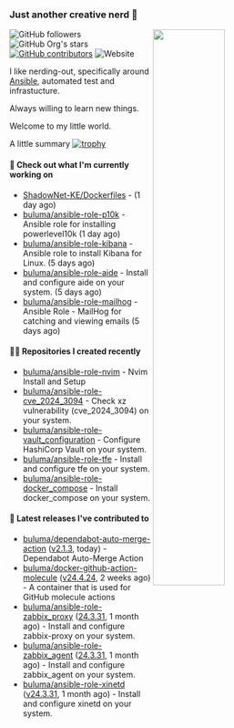 ### Just another creative nerd 👋
<img align="right" src="https://github-readme-stats.vercel.app/api?username=buluma&theme=gotham&show_icons=true" width="50%"/>

![GitHub followers](https://img.shields.io/github/followers/buluma)
![GitHub Org's stars](https://img.shields.io/github/stars/buluma)
[![GitHub contributors](https://img.shields.io/github/contributors/buluma/badges.svg)](https://GitHub.com/buluma/badges/graphs/contributors/)
![Website](https://img.shields.io/website?url=https%3A%2F%2Fbuluma.github.io)

I like nerding-out, specifically around [Ansible](https://github.com/ansible/ansible), automated test and infrastucture.

Always willing to learn new things.

Welcome to my little world.

A little summary
[![trophy](https://github-profile-trophy.vercel.app/?username=buluma&no-frame=true&no-bg=true&margin-h=10&theme=onestar&column=-1=ryo-ma&rank=S,SS,SSS,AAA,AA,B,C,SECRET)](https://github.com/ryo-ma/github-profile-trophy)

#### 👷 Check out what I'm currently working on

- [ShadowNet-KE/Dockerfiles](https://github.com/ShadowNet-KE/Dockerfiles) -  (1 day ago)
- [buluma/ansible-role-p10k](https://github.com/buluma/ansible-role-p10k) - Ansible role for installing powerlevel10k (1 day ago)
- [buluma/ansible-role-kibana](https://github.com/buluma/ansible-role-kibana) - Ansible role to install Kibana for Linux. (5 days ago)
- [buluma/ansible-role-aide](https://github.com/buluma/ansible-role-aide) - Install and configure aide on your system. (5 days ago)
- [buluma/ansible-role-mailhog](https://github.com/buluma/ansible-role-mailhog) - Ansible Role - MailHog for catching and viewing emails (5 days ago)

#### 👨‍💻 Repositories I created recently

- [buluma/ansible-role-nvim](https://github.com/buluma/ansible-role-nvim) - Nvim Install and Setup
- [buluma/ansible-role-cve_2024_3094](https://github.com/buluma/ansible-role-cve_2024_3094) - Check xz vulnerability (cve_2024_3094) on your system.
- [buluma/ansible-role-vault_configuration](https://github.com/buluma/ansible-role-vault_configuration) - Configure HashiCorp Vault on your system.
- [buluma/ansible-role-tfe](https://github.com/buluma/ansible-role-tfe) - Install and configure tfe on your system.
- [buluma/ansible-role-docker_compose](https://github.com/buluma/ansible-role-docker_compose) - Install docker_compose on your system.

#### 🚀 Latest releases I've contributed to

- [buluma/dependabot-auto-merge-action](https://github.com/buluma/dependabot-auto-merge-action) ([v2.1.3](https://github.com/buluma/dependabot-auto-merge-action/releases/tag/v2.1.3), today) - Dependabot Auto-Merge Action
- [buluma/docker-github-action-molecule](https://github.com/buluma/docker-github-action-molecule) ([v24.4.24](https://github.com/buluma/docker-github-action-molecule/releases/tag/v24.4.24), 2 weeks ago) - A container that is used for GitHub molecule actions
- [buluma/ansible-role-zabbix_proxy](https://github.com/buluma/ansible-role-zabbix_proxy) ([24.3.31](https://github.com/buluma/ansible-role-zabbix_proxy/releases/tag/24.3.31), 1 month ago) - Install and configure zabbix-proxy on your system.
- [buluma/ansible-role-zabbix_agent](https://github.com/buluma/ansible-role-zabbix_agent) ([24.3.31](https://github.com/buluma/ansible-role-zabbix_agent/releases/tag/24.3.31), 1 month ago) - Install and configure zabbix_agent on your system.
- [buluma/ansible-role-xinetd](https://github.com/buluma/ansible-role-xinetd) ([v24.3.31](https://github.com/buluma/ansible-role-xinetd/releases/tag/v24.3.31), 1 month ago) - Install and configure xinetd on your system.


